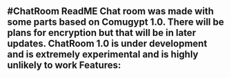 #ChatRoom ReadME
Chat room was made with some parts based on Comugypt 1.0. There will be plans for encryption but that will be in later updates.
ChatRoom 1.0 is under development and is extremely experimental and is highly unlikely to work
Features:
- 
